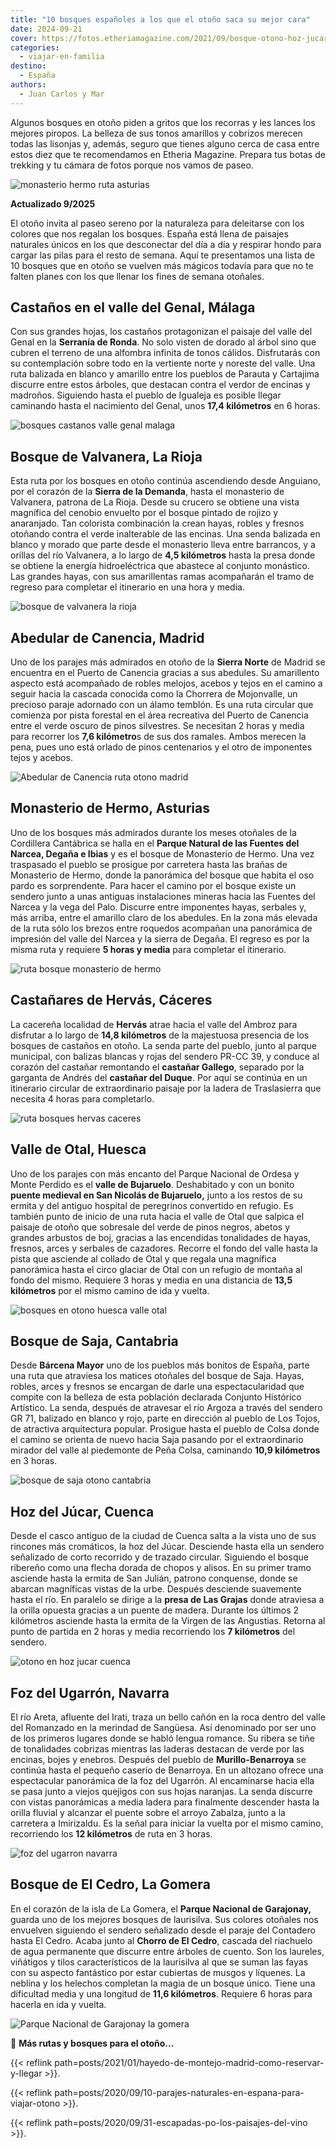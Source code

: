 ```yaml
---
title: "10 bosques españoles a los que el otoño saca su mejor cara"
date: 2024-09-21
cover: https://fotos.etheriamagazine.com/2021/09/bosque-otono-hoz-jucar.jpg
categories: 
  - viajar-en-familia
destino: 
  - España
authors: 
  - Juan Carlos y Mar
---
```


Algunos bosques en otoño piden a gritos que los recorras y les lances los mejores 
piropos. La belleza de sus tonos amarillos y cobrizos merecen todas las lisonjas y, 
además, seguro que tienes alguno cerca de casa entre estos diez que te recomendamos en 
Etheria Magazine. Prepara tus botas de trekking y tu cámara de fotos porque nos vamos de 
paseo. 

![monasterio hermo ruta asturias](https://fotos.etheriamagazine.com/2021/09/bosque-monasterio-hermo-asturias.jpg "Las rutas en otoño, como la del Monasterio de Hermo, son pura fantasía.")

**Actualizado 9/2025** 

El otoño invita al paseo sereno por la naturaleza para deleitarse con los colores que 
nos regalan los bosques. España está llena de paisajes naturales únicos en los que 
desconectar del día a día y respirar hondo para cargar las pilas para el resto de 
semana. Aquí te presentamos una lista de 10 bosques que en otoño se vuelven más mágicos 
todavía para que no te falten planes con los que llenar los fines de semana otoñales. 

## Castaños en el valle del Genal, Málaga

Con sus grandes hojas, los castaños protagonizan el paisaje del valle del Genal en la 
**Serranía de Ronda**. No solo visten de dorado al árbol sino que cubren el terreno de 
una alfombra infinita de tonos cálidos. Disfrutarás con su contemplación sobre todo en 
la vertiente norte y noreste del valle. Una ruta balizada en blanco y amarillo entre los 
pueblos de Parauta y Cartajima discurre entre estos árboles, que destacan contra el 
verdor de encinas y madroños. Siguiendo hasta el pueblo de Igualeja es posible llegar 
caminando hasta el nacimiento del Genal, unos **17,4 kilómetros** en 6 horas. 

![bosques castanos valle genal malaga](https://fotos.etheriamagazine.com/2021/09/castanares-valle-genal-malaga.jpg "Bosques de castaños valle del Genal, Málaga")

## Bosque de Valvanera, La Rioja

Esta ruta por los bosques en otoño continúa ascendiendo desde Anguiano, por el corazón 
de la **Sierra de la Demanda**, hasta el monasterio de Valvanera, patrona de La Rioja. 
Desde su crucero se obtiene una vista magnífica del cenobio envuelto por el bosque 
pintado de rojizo y anaranjado. Tan colorista combinación la crean hayas, robles y 
fresnos otoñando contra el verde inalterable de las encinas. Una senda balizada en 
blanco y morado que parte desde el monasterio lleva entre barrancos, y a orillas del río 
Valvanera, a lo largo de **4,5 kilómetros** hasta la presa donde se obtiene la energía 
hidroeléctrica que abastece al conjunto monástico. Las grandes hayas, con sus 
amarillentas ramas acompañarán el tramo de regreso para completar el itinerario en una 
hora y media. 

![bosque de valvanera la rioja](https://fotos.etheriamagazine.com/2021/09/bosque-valvanera-la-rioja.jpg "Contrastes en el bosque de Valvanera, en La Rioja.")

## Abedular de Canencia, Madrid

Uno de los parajes más admirados en otoño de la **Sierra Norte** de Madrid se encuentra 
en el Puerto de Canencia gracias a sus abedules. Su amarillento aspecto está acompañado 
de robles melojos, acebos y tejos en el camino a seguir hacia la cascada conocida como 
la Chorrera de Mojonvalle, un precioso paraje adornado con un álamo temblón. Es una ruta 
circular que comienza por pista forestal en el área recreativa del Puerto de Canencia 
entre el verde oscuro de pinos silvestres. Se necesitan 2 horas y media para recorrer 
los **7,6 kilómetro**s de sus dos ramales. Ambos merecen la pena, pues uno está orlado 
de pinos centenarios y el otro de imponentes tejos y acebos. 

![Abedular de Canencia ruta otono madrid](https://fotos.etheriamagazine.com/2021/09/abedular-de-canencia-madrid.jpg "Abedular de Canencia, en la Sierra Norte de Madrid.")

## Monasterio de Hermo, Asturias

Uno de los bosques más admirados durante los meses otoñales de la Cordillera Cantábrica 
se halla en el **Parque Natural de las Fuentes del Narcea, Degaña e Ibias** y es el 
bosque de Monasterio de Hermo. Una vez traspasado el pueblo se prosigue por carretera 
hasta las brañas de Monasterio de Hermo, donde la panorámica del bosque que habita el 
oso pardo es sorprendente. Para hacer el camino por el bosque existe un sendero junto a 
unas antiguas instalaciones mineras hacia las Fuentes del Narcea y la vega del Palo. 
Discurre entre imponentes hayas, serbales y, más arriba, entre el amarillo claro de los 
abedules. En la zona más elevada de la ruta sólo los brezos entre roquedos acompañan una 
panorámica de impresión del valle del Narcea y la sierra de Degaña. El regreso es por la 
misma ruta y requiere **5 horas y media** para completar el itinerario. 

![ruta bosque monasterio de hermo](https://fotos.etheriamagazine.com/2021/09/monasterio-hermo-asturias.jpg "Bosque de Monasterio de Hermo, en Asturias.")

## Castañares de Hervás, Cáceres

La cacereña localidad de **Hervás** atrae hacia el valle del Ambroz para disfrutar a lo 
largo de **14,8 kilómetros** de la majestuosa presencia de los bosques de castaños en 
otoño. La senda parte del pueblo, junto al parque municipal, con balizas blancas y rojas 
del sendero PR-CC 39, y conduce al corazón del castañar remontando el **castañar 
Gallego**, separado por la garganta de Andrés del **castañar del Duque**. Por aquí se 
continúa en un itinerario circular de extraordinario paisaje por la ladera de 
Traslasierra que necesita 4 horas para completarlo. 

![ruta bosques hervas caceres](https://fotos.etheriamagazine.com/2021/09/castanares-hervas-caceres.jpg "Castañares de Hervás, en Cáceres.")

## Valle de Otal, Huesca

Uno de los parajes con más encanto del Parque Nacional de Ordesa y Monte Perdido es el 
**valle de Bujaruelo**. Deshabitado y con un bonito **puente medieval en San Nicolás de 
Bujaruelo,** junto a los restos de su ermita y del antiguo hospital de peregrinos 
convertido en refugio. Es también punto de inicio de una ruta hacia el valle de Otal que 
salpica el paisaje de otoño que sobresale del verde de pinos negros, abetos y grandes 
arbustos de boj, gracias a las encendidas tonalidades de hayas, fresnos, arces y 
serbales de cazadores. Recorre el fondo del valle hasta la pista que asciende al collado 
de Otal y que regala una magnífica panorámica hasta el circo glaciar de Otal con un 
refugio de montaña al fondo del mismo. Requiere 3 horas y media en una distancia de 
**13,5 kilómetros** por el mismo camino de ida y vuelta. 

![bosques en otono huesca valle otal](https://fotos.etheriamagazine.com/2021/09/valle-ara-otal-huesca.jpg "Bosques en el valle de Otal, Huesca.")

## Bosque de Saja, Cantabria

Desde **Bárcena Mayor** uno de los pueblos más bonitos de España, parte una ruta que 
atraviesa los matices otoñales del bosque de Saja. Hayas, robles, arces y fresnos se 
encargan de darle una espectacularidad que compite con la belleza de esta población 
declarada Conjunto Histórico Artístico. La senda, después de atravesar el río Argoza a 
través del sendero GR 71, balizado en blanco y rojo, parte en dirección al pueblo de Los 
Tojos, de atractiva arquitectura popular. Prosigue hasta el pueblo de Colsa donde el 
camino se orienta de nuevo hacia Saja pasando por el extraordinario mirador del valle al 
piedemonte de Peña Colsa, caminando **10,9 kilómetros** en 3 horas. 

![bosque de saja otono cantabria](https://fotos.etheriamagazine.com/2021/09/bosque-de-saja-cantabria.jpg "Bosque de Saja, en Cantabria.")

## Hoz del Júcar, Cuenca

Desde el casco antiguo de la ciudad de Cuenca salta a la vista uno de sus rincones más 
cromáticos, la hoz del Júcar. Desciende hasta ella un sendero señalizado de corto 
recorrido y de trazado circular. Siguiendo el bosque ribereño como una flecha dorada de 
chopos y alisos. En su primer tramo asciende hasta la ermita de San Julián, patrono 
conquense, donde se abarcan magníficas vistas de la urbe. Después desciende suavemente 
hasta el río. En paralelo se dirige a la **presa de Las Grajas** donde atraviesa a la 
orilla opuesta gracias a un puente de madera. Durante los últimos 2 kilómetros asciende 
hasta la ermita de la Virgen de las Angustias. Retorna al punto de partida en 2 horas y 
media recorriendo los **7 kilómetros** del sendero. 

![otono en hoz jucar cuenca](https://fotos.etheriamagazine.com/2021/09/bosque-otono-hoz-jucar.jpg "Reflejos en la hoz del Júcar, Cuenca.")

## Foz del Ugarrón, Navarra

El río Areta, afluente del Irati, traza un bello cañón en la roca dentro del valle del 
Romanzado en la merindad de Sangüesa. Así denominado por ser uno de los primeros lugares 
donde se habló lengua romance. Su ribera se tiñe de tonalidades cobrizas mientras las 
laderas destacan de verde por las encinas, bojes y enebros. Después del pueblo de 
**Murillo-Benarroya** se continúa hasta el pequeño caserío de Benarroya. En un altozano 
ofrece una espectacular panorámica de la foz del Ugarrón. Al encaminarse hacia ella se 
pasa junto a viejos quejigos con sus hojas naranjas. La senda discurre con vistas 
panorámicas a media ladera para finalmente descender hasta la orilla fluvial y alcanzar 
el puente sobre el arroyo Zabalza, junto a la carretera a Imirizaldu. Es la señal para 
iniciar la vuelta por el mismo camino, recorriendo los **12 kilómetros** de ruta en 3 
horas. 

![foz del ugarron navarra](https://fotos.etheriamagazine.com/2021/09/navarra-rio-areta-foz-ugarron-sierra-leyre.jpg "El otoño también saca su mejor cara al Foz del Ugarrón, Navarra.")

## Bosque de El Cedro, La Gomera

En el corazón de la isla de La Gomera, el **Parque Nacional de Garajonay,** guarda uno 
de los mejores bosques de laurisilva. Sus colores otoñales nos envuelven siguiendo el 
sendero señalizado desde el paraje del Contadero hasta El Cedro. Acaba junto al **Chorro 
de El Cedro**, cascada del riachuelo de agua permanente que discurre entre árboles de 
cuento. Son los laureles, viñátigos y tilos característicos de la laurisilva al que se 
suman las fayas con su aspecto fantástico por estar cubiertas de musgos y líquenes. La 
neblina y los helechos completan la magia de un bosque único. Tiene una dificultad media 
y una longitud de **11,6 kilómetros**. Requiere 6 horas para hacerla en ida y vuelta. 

![Parque Nacional de Garajonay la gomera](https://fotos.etheriamagazine.com/2021/09/parque-garajonay-laurisilva.jpg "Parque Nacional de Garajonay, en La Gomera.")

📌 **Más rutas y bosques para el otoño...** 

{{< reflink path=posts/2021/01/hayedo-de-montejo-madrid-como-reservar-y-llegar >}}. 

{{< reflink path=posts/2020/09/10-parajes-naturales-en-espana-para-viajar-otono >}}. 

{{< reflink path=posts/2020/09/31-escapadas-po-los-paisajes-del-vino >}}.
